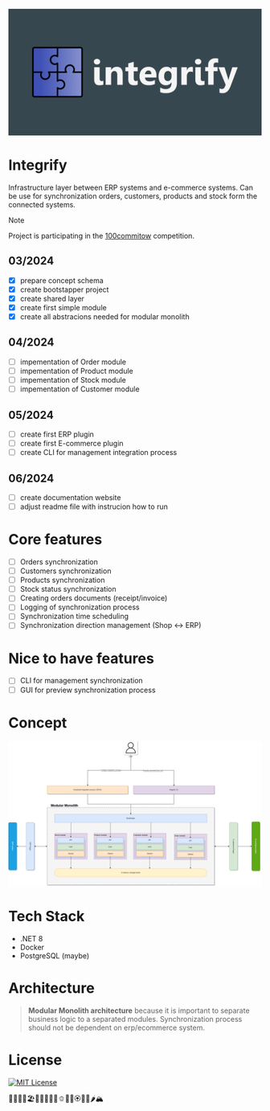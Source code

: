 ![integrify_banner](docs/integrify.banner.png)
# Integrify
Infrastructure layer between ERP systems and e-commerce systems. Can be use for synchronization orders, customers, products and stock form the connected systems.

> [!NOTE]  
> Project is participating in the [100commitow](https://100commitow.pl/ "100commitow.pl") competition.

## 03/2024
- [x] prepare concept schema
- [x] create bootstapper project
- [x] create shared layer
- [x] create first simple module
- [x] create all abstracions needed for modular monolith
## 04/2024
- [ ] impementation of Order module
- [ ] impementation of Product module
- [ ] impementation of Stock module
- [ ] impementation of Customer module
## 05/2024
- [ ] create first ERP plugin
- [ ] create first E-commerce plugin
- [ ] create CLI for management integration process
## 06/2024
- [ ] create documentation website
- [ ] adjust readme file with instrucion how to run

# Core features
- [ ] Orders synchronization
- [ ] Customers synchronization
- [ ] Products synchronization 
- [ ] Stock status synchronization
- [ ] Creating orders documents (receipt/invoice)
- [ ] Logging of synchronization process
- [ ] Synchronization time scheduling
- [ ] Synchronization direction management (Shop <-> ERP) 

# Nice to have features
- [ ] CLI for management synchronization
- [ ] GUI for preview synchronization process

# Concept
![concept_image](docs/integrify.drawio.concept.png)

# Tech Stack
 - .NET 8
 - Docker
 - PostgreSQL (maybe)

# Architecture
> **Modular Monolith architecture** because it is important to separate business logic to a separated modules. Synchronization process should not be dependent on erp/ecommerce system.

# License
[![MIT License](https://img.shields.io/badge/License-MIT-green.svg)](https://choosealicense.com/licenses/mit/)

🫥🫥🫥🏐🏖️🫥🫥🫥🫥🥓🫑🧀🥗🏵️🍗🥩🌶️🏔️